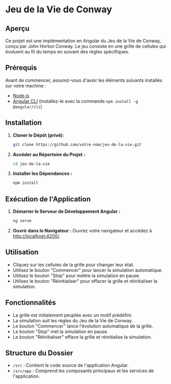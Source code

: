 # Jeu de la Vie de Conway

## Aperçu

Ce projet est une implémentation en Angular du Jeu de la Vie de Conway, conçu par John Horton Conway. Le jeu consiste en une grille de cellules qui évoluent au fil du temps en suivant des règles spécifiques.

## Prérequis

Avant de commencer, assurez-vous d'avoir les éléments suivants installés sur votre machine :
- [Node.js](https://nodejs.org/en/download)
- [Angular CLI](https://angular.io/cli) (installez-le avec la commande `npm install -g @angular/cli`)

## Installation

1. **Cloner le Dépôt (privé):**
    ```bash
    git clone https://github.com/votre-nom/jeu-de-la-vie.git
    ```

2. **Accéder au Répertoire du Projet :**
    ```bash
    cd jeu-de-la-vie
    ```

3. **Installer les Dépendances :**
    ```bash
    npm install
    ```

## Exécution de l'Application

1. **Démarrer le Serveur de Développement Angular :**
    ```bash
    ng serve
    ```

2. **Ouvrir dans le Navigateur :**
    Ouvrez votre navigateur et accédez à [http://localhost:4200/](http://localhost:4200/).

## Utilisation

- Cliquez sur les cellules de la grille pour changer leur état.
- Utilisez le bouton "Commencer" pour lancer la simulation automatique.
- Utilisez le bouton "Stop" pour mettre la simulation en pause.
- Utilisez le bouton "Réinitialiser" pour effacer la grille et réinitialiser la simulation.

## Fonctionnalités

- La grille est initialement peuplée avec un motif prédéfini.
- La simulation suit les règles du Jeu de la Vie de Conway.
- Le bouton "Commencer" lance l'évolution automatique de la grille.
- Le bouton "Stop" met la simulation en pause.
- Le bouton "Réinitialiser" efface la grille et réinitialise la simulation.

## Structure du Dossier

- `/src` : Contient le code source de l'application Angular.
- `/src/app` : Comprend les composants principaux et les services de l'application.
